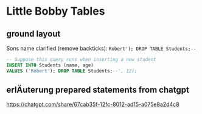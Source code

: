 # Little Bobby Tables

## ground layout

Sons name clarified (remove backticks): `Robert'); DROP TABLE Students;--`

```sql
-- Suppose this query runs when inserting a new student
INSERT INTO Students (name, age)
VALUES ('Robert'); DROP TABLE Students;--', 12);
```

## erlÄuterung prepared statements from chatgpt

<https://chatgpt.com/share/67cab35f-12fc-8012-ad15-a075e8a2d4c8>
